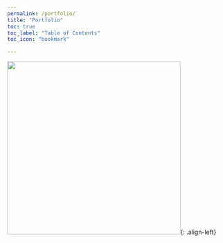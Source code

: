 ```yaml
---
permalink: /portfolio/
title: "Portfolio"
toc: true
toc_label: "Table of Contents"
toc_icon: "bookmark"

---
```

<img src="https://datacrunchcentral.github.io/assets/images/coming_soon.png" width="400">{: .align-left}

